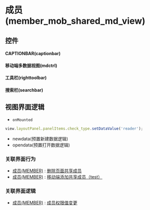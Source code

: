 # 成员(member_mob_shared_md_view)  <!-- {docsify-ignore-all} -->



## 控件
#### CAPTIONBAR(captionbar)
#### 移动端多数据视图(mdctrl)
#### 工具栏(righttoolbar)
#### 搜索栏(searchbar)

## 视图界面逻辑
* `onMounted`
```javascript
view.layoutPanel.panelItems.check_type.setDataValue('reader');
```
  * newdata(预置新建数据逻辑)
  * opendata(预置打开数据逻辑)


### 关联界面行为
  * [成员(MEMBER)](module/Base/member) : [删除页面共享成员](module/Base/member#界面行为)
  * [成员(MEMBER)](module/Base/member) : [移动端添加共享成员（test）](module/Base/member#界面行为)

### 关联界面逻辑
  * [成员(MEMBER)](module/Base/member) : [成员权限值变更](module/Base/member/uilogic/member_role_change)

<script>
 const { createApp } = Vue
  createApp({
    data() {
      return {

      }
    }
  }).use(ElementPlus).mount('#app')
</script>